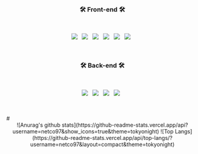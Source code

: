 <h3 align="center"><b>🛠 Front-end 🛠</b></h3>
</br>
<p align="center">
<img src="https://img.shields.io/badge/HTML5-E34F26?style=flat-square&logo=HTML5&logoColor=white"/></a> &nbsp
<img src="https://img.shields.io/badge/CSS3-1572B6?style=flat-square&logo=CSS3&logoColor=white"/></a> &nbsp
<img src="https://img.shields.io/badge/JavaScript-F7DF1E?style=flat-square&logo=JavaScript&logoColor=white"/></a> &nbsp
<img src="https://img.shields.io/badge/React.js-61DAFB?style=flat-square&logo=react&logoColor=white"/></a> &nbsp
<img src="https://img.shields.io/badge/Redux-764ABC?style=flat-square&logo=redux&logoColor=white"/></a> &nbsp
<img src="https://img.shields.io/badge/TypeScript-3178C6?style=flat-square&logo=typescript&logoColor=white"/></a> &nbsp
</p>
</br>
<h3 align="center"><b>🛠 Back-end 🛠</b></h3>
</br>
<p align="center">
<img src="https://img.shields.io/badge/Node.js-339933?style=flat-square&logo=Node.js&logoColor=white"/></a> &nbsp
<img src="https://img.shields.io/badge/Express.js-000000?style=flat-square&logo=express&logoColor=white"/></a> &nbsp
<img src="https://img.shields.io/badge/MySQL-4479A1?style=flat-square&logo=mysql&logoColor=white"/></a> &nbsp
<img src="https://img.shields.io/badge/MongoDB-47A248?style=flat-square&logo=mongodb&logoColor=white"/></a> &nbsp
</p>
</br>
</br>
#

<div align="center">
![Anurag's github stats](https://github-readme-stats.vercel.app/api?username=netco97&show_icons=true&theme=tokyonight)
![Top Langs](https://github-readme-stats.vercel.app/api/top-langs/?username=netco97&layout=compact&theme=tokyonight)
</div>

<!---
netco97/netco97 is a ✨ special ✨ repository because its `README.md` (this file) appears on your GitHub profile.
You can click the Preview link to take a look at your changes.
--->
